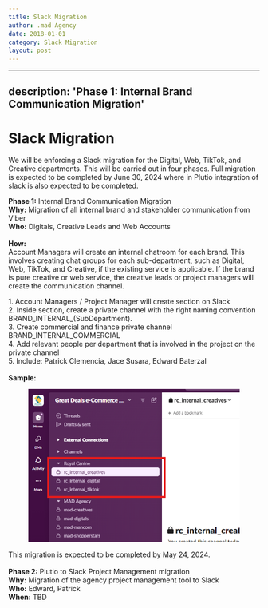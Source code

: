 ```yaml
---
title: Slack Migration
author: .mad Agency
date: 2018-01-01
category: Slack Migration
layout: post
---
```


---
description: 'Phase 1: Internal Brand Communication Migration'
---

# Slack Migration

We will be enforcing a Slack migration for the Digital, Web, TikTok, and Creative departments. This will be carried out in four phases. Full migration is expected to be completed by June 30, 2024 where in Plutio integration of slack is also expected to be completed.

**Phase 1:** Internal Brand Communication Migration\
**Why:** Migration of all internal brand and stakeholder communication from Viber\
**Who:** Digitals, Creative Leads and Web Accounts\
\
**How:**\
Account Managers will create an internal chatroom for each brand. This involves creating chat groups for each sub-department, such as Digital, Web, TikTok, and Creative, if the existing service is applicable. If the brand is pure creative or web service, the creative leads or project managers will create the communication channel.

1\. Account Managers / Project Manager will create section on Slack \
2\. Inside section, create a private channel with the right naming convention BRAND\_INTERNAL\_(SubDepartment).\
3\. Create commercial and finance private channel BRAND\_INTERNAL\_COMMERCIAL\
4\. Add relevant people per department that is involved in the project on the private channel\
5\. Include: Patrick Clemencia, Jace Susara, Edward Baterzal\
\
**Sample:**

<figure><img src=".gitbook/assets/image (2).png" alt=""><figcaption></figcaption></figure>

This migration is expected to be completed by May 24, 2024.\
\
**Phase 2:** Plutio to Slack Project Management migration\
**Why:** Migration of the agency project management tool to Slack\
**Who:** Edward, Patrick\
**When:** TBD
